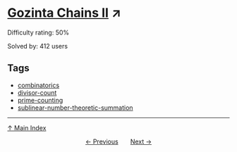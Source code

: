 # [Gozinta Chains II](https://projecteuler.net/problem=606) ↗️

Difficulty rating: 50%

Solved by: 412 users
## Tags

- [combinatorics](../tags/combinatorics.md)
- [divisor-count](../tags/divisor-count.md)
- [prime-counting](../tags/prime-counting.md)
- [sublinear-number-theoretic-summation](../tags/sublinear-number-theoretic-summation.md)



---

[↑ Main Index](../README.md)


<div align=center><a href='605.md'>← Previous</a> &nbsp;&nbsp; &nbsp;&nbsp;  <a href='607.md'>Next →</a></div>
